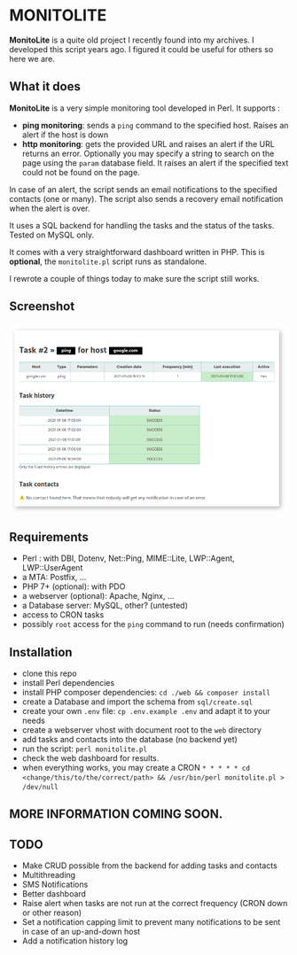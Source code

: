 # MONITOLITE

**MonitoLite** is a quite old project I recently found into my archives. I developed this script years ago. 
I figured it could be useful for others so here we are.


## What it does

**MonitoLite** is a very simple monitoring tool developed in Perl. It supports : 
 * **ping monitoring**: sends a `ping` command to the specified host. Raises an alert if the host is down
 * **http monitoring**: gets the provided URL and raises an alert if the URL returns an error. Optionally you may specify a string to search on the page using the `param` database field. It raises an alert if the specified text could not be found on the page.
 
 In case of an alert, the script sends an email notifications to the specified contacts (one or many). 
 The script also sends a recovery email notification when the alert is over.

It uses a SQL backend for handling the tasks and the status of the tasks. 
Tested on MySQL only. 

It comes with a very straightforward dashboard written in PHP. This is **optional**, the `monitolite.pl` script runs as standalone.

I rewrote a couple of things today to make sure the script still works. 

## Screenshot 

![screenshot](https://github.com/axeloz/monitolite/raw/main/screenshot.png "Logo")


## Requirements

* Perl : with DBI, Dotenv, Net::Ping, MIME::Lite, LWP::Agent, LWP::UserAgent
* a MTA: Postfix, ... 
* PHP 7+ (optional): with PDO
* a webserver (optional): Apache, Nginx, ...
* a Database server: MySQL, other? (untested)
* access to CRON tasks
* possibly `root` access for the `ping` command to run (needs confirmation)


## Installation

 * clone this repo
 * install Perl dependencies
 * install PHP composer dependencies: `cd ./web && composer install`
 * create a Database and import the schema from `sql/create.sql`
 * create your own `.env` file: `cp .env.example .env` and adapt it to your needs 
 * create a webserver vhost with document root to the `web` directory
 * add tasks and contacts into the database (no backend yet)
 * run the script: `perl monitolite.pl` 
 * check the web dashboard for results. 
 * when everything works, you may create a CRON `* * * * * cd <change/this/to/the/correct/path> && /usr/bin/perl monitolite.pl > /dev/null`
 
 
## MORE INFORMATION COMING SOON. 

## TODO

 * Make CRUD possible from the backend for adding tasks and contacts
 * Multithreading
 * SMS Notifications
 * Better dashboard
 * Raise alert when tasks are not run at the correct frequency (CRON down or other reason)
 * Set a notification capping limit to prevent many notifications to be sent in case of an up-and-down host
 * Add a notification history log
